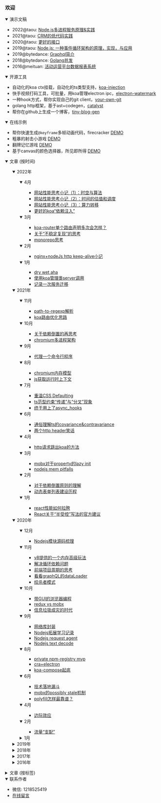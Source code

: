 ### 欢迎

<details open>
    <summary>演示文稿</summary>
    <p>
        <ul>
            <li>
                2022@taou: <a target="_blank" href="https://slides.com/shaomingquan/deck-38a603/">Node.js多进程服务原理&实践</a>
            </li>
            <li>
                2021@taou: <a target="_blank" href="https://slides.com/shaomingquan/deck-4a2b07">CRM的低代码实践</a>
            </li>
            <li>
                2020@taou: <a target="_blank" href="https://slides.com/shaomingquan/deck-0cc907">更好的接口</a>
            </li>
            <li>
                2019@taou: <a target="_blank" href="https://slides.com/shaomingquan/nodejs">Node.js: 一种事件循环架构的原理，实现，与应用</a>
            </li>
            <li>
                2019@bytedance: <a target="_blank" href="https://slides.com/shaomingquan/graphql">Graphql简介</a>
            </li>
            <li>
                2018@bytedance: <a target="_blank" href="https://slides.com/shaomingquan/go-for-jsers-4">Golang并发</a>
            </li>
            <li>
                2016@meituan: <a target="_blank" href="https://slides.com/shaomingquan/echo">活动运营平台数据报表系统</a>
            </li>
        </ul>
    </p>
</details>

<details open>
    <summary>开源工具</summary>
    <p>
    <ul>
        <li>
            自动化的koa ctx挂载，自动化的ts类型支持，<a target="_blank" href="https://github.com/shaomingquan/koa-injection">koa-injection</a>
        </li>
        <li>
            快手视频打码工具，可批量，用koa管理electron ipc，<a target="_blank" href="https://github.com/shaomingquan/electron-watermark">electron-watermark</a>
        </li>
        <li>
            一种hook方式，帮你实现自己的git client，<a target="_blank" href="https://github.com/shaomingquan/your-own-git">your-own-git</a>
        </li>
        <li>
            golang http框架，基于ast+codegen，<a target="_blank" href="https://github.com/shaomingquan/catalyst-documentary">catalyst</a>
        </li>
        <li>
            帮你在github上生成一个博客，<a target="_blank" href="https://github.com/shaomingquan/tiny-blog-gen">tiny-blog-gen</a>
        </li>
    </ul>
    </p>
</details>

<details open>
    <summary>在线示例</summary>
    <p>
    <ul>
        <li>
            帮你快速生成<code>@keyframe</code>多帧动画代码，firecracker
            <span class="demo"><a target="_blank" href="http://shaomingquan.github.io/firecracker/">DEMO</a></span>
        </li>
        <li>
            粗暴的射击小游戏
            <span class="demo"><a target="_blank" href="http://shaomingquan.github.io/shotshot/">DEMO</a></span>
        </li>
        <li>
            翻牌记忆游戏
            <span class="demo"><a target="_blank" href="http://shaomingquan.github.io/memgame/">DEMO</a></span>
        </li>
        <li>
            基于canvas的颜色选择器，所见即所得
            <span class="demo"><a target="_blank" href="http://shaomingquan.github.io/canvascolorpicker/">DEMO</a></span>
        </li>
    </ul>
    </p>
</details>
<details open>
    <summary>文章 (按时间)</summary>
    <ul>
        <details open>
    <summary>2022年</summary>
    <ul>
        <details open>
    <summary>4月</summary>
    <ul>
        <ul><li><a href="https://github.com/shaomingquan/articles/blob/master/src/%E7%BD%91%E7%AB%99%E6%80%A7%E8%83%BD%E6%80%9D%E8%80%83%E5%B0%8F%E8%AE%B0%EF%BC%881%EF%BC%89%EF%BC%9A%E6%97%B6%E7%A9%BA%E4%B8%8E%E7%AE%97%E6%B3%95.md">网站性能思考小记（1）：时空与算法</a><span>&nbsp;</span></li><li><a href="https://github.com/shaomingquan/articles/blob/master/src/%E7%BD%91%E7%AB%99%E6%80%A7%E8%83%BD%E6%80%9D%E8%80%83%E5%B0%8F%E8%AE%B0%EF%BC%882%EF%BC%89%EF%BC%9A%E6%97%B6%E9%97%B4%E7%9A%84%E4%BC%B0%E5%80%BC%E5%92%8C%E8%B0%83%E5%BA%A6.md">网站性能思考小记（2）：时间的估值和调度</a><span>&nbsp;</span></li><li><a href="https://github.com/shaomingquan/articles/blob/master/src/%E7%BD%91%E7%AB%99%E6%80%A7%E8%83%BD%E6%80%9D%E8%80%83%E5%B0%8F%E8%AE%B0%EF%BC%883%EF%BC%89%EF%BC%9A%E7%AE%97%E5%8A%9B%E8%BD%AC%E7%A7%BB.md">网站性能思考小记（3）：算力转移</a><span>&nbsp;</span></li><li><a href="https://github.com/shaomingquan/articles/blob/master/src/%E6%9B%B4%E5%A5%BD%E7%9A%84koa%E2%80%9C%E4%BE%9D%E8%B5%96%E6%B3%A8%E5%85%A5%E2%80%9D.md">更好的koa“依赖注入”</a><span>&nbsp;</span></li></ul>
    </ul>
</details><details open>
    <summary>3月</summary>
    <ul>
        <ul><li><a href="https://github.com/shaomingquan/articles/blob/master/src/koa-router%E5%8D%95%E4%B8%AA%E8%B7%AF%E7%94%B1%E5%A3%B0%E6%98%8E%E5%A4%9A%E6%AC%A1%E4%BC%9A%E6%80%8E%E6%A0%B7%EF%BC%9F.md">koa-router单个路由声明多次会怎样？</a><span>&nbsp;</span></li><li><a href="https://github.com/shaomingquan/articles/blob/master/src/%E5%85%B3%E4%BA%8E%E2%80%9C%E4%B8%8D%E7%A8%B3%E5%AE%9A%E5%A4%8D%E7%8E%B0%E2%80%9D%E7%9A%84%E6%80%9D%E8%80%83.md">关于“不稳定复现”的思考</a><span>&nbsp;</span></li><li><a href="https://github.com/shaomingquan/articles/blob/master/src/monorepo%E6%80%9D%E8%80%83.md">monorepo思考</a><span>&nbsp;</span></li></ul>
    </ul>
</details><details open>
    <summary>2月</summary>
    <ul>
        <ul><li><a href="https://github.com/shaomingquan/articles/blob/master/src/nginx%2BnodeJs%20http%20keep-alive%E5%B0%8F%E8%AE%B0.md">nginx+nodeJs http keep-alive小记</a><span>&nbsp;</span></li></ul>
    </ul>
</details><details open>
    <summary>1月</summary>
    <ul>
        <ul><li><a href="https://github.com/shaomingquan/articles/blob/master/src/dry%20wet%20aha.md">dry wet aha</a><span>&nbsp;</span></li><li><a href="https://github.com/shaomingquan/articles/blob/master/src/%E4%BD%BF%E7%94%A8koa%E7%AE%A1%E7%90%86%E7%B1%BBserver%E8%B0%83%E7%94%A8.md">使用koa管理类server调用</a><span>&nbsp;</span></li><li><a href="https://github.com/shaomingquan/articles/blob/master/src/%E8%AE%B0%E5%BD%95%E4%B8%80%E6%AC%A1%E6%9C%8D%E5%8A%A1%E8%BF%81%E7%A7%BB.md">记录一次服务迁移</a><span>&nbsp;</span></li></ul>
    </ul>
</details>
    </ul>
</details><details open>
    <summary>2021年</summary>
    <ul>
        <details open>
    <summary>11月</summary>
    <ul>
        <ul><li><a href="https://github.com/shaomingquan/articles/blob/master/src/path-to-regexp%E8%A7%A3%E6%9E%90.md">path-to-regexp解析</a><span>&nbsp;</span></li><li><a href="https://github.com/shaomingquan/articles/blob/master/src/koa%E8%B7%AF%E7%94%B1%E4%BC%98%E5%8C%96%E6%80%9D%E8%B7%AF.md">koa路由优化思路</a><span>&nbsp;</span></li></ul>
    </ul>
</details><details open>
    <summary>10月</summary>
    <ul>
        <ul><li><a href="https://github.com/shaomingquan/articles/blob/master/src/%E5%85%B3%E4%BA%8E%E4%BE%9D%E8%B5%96%E5%80%92%E7%BD%AE%E7%9A%84%E5%86%8D%E6%80%9D%E8%80%83.md">关于依赖倒置的再思考</a><span>&nbsp;</span></li><li><a href="https://github.com/shaomingquan/articles/blob/master/src/chromium%E5%A4%9A%E8%BF%9B%E7%A8%8B%E6%9E%B6%E6%9E%84.md">chromium多进程架构</a><span>&nbsp;</span></li></ul>
    </ul>
</details><details open>
    <summary>9月</summary>
    <ul>
        <ul><li><a href="https://github.com/shaomingquan/articles/blob/master/src/%E4%BB%A3%E7%90%86%E4%B8%80%E4%B8%AA%E5%91%BD%E4%BB%A4%E8%A1%8C%E7%A8%8B%E5%BA%8F.md">代理一个命令行程序</a><span>&nbsp;</span></li></ul>
    </ul>
</details><details open>
    <summary>8月</summary>
    <ul>
        <ul><li><a href="https://github.com/shaomingquan/articles/blob/master/src/chromium%E5%86%85%E5%AD%98%E6%A8%A1%E5%9E%8B.md">chromium内存模型</a><span>&nbsp;</span></li><li><a href="https://github.com/shaomingquan/articles/blob/master/src/js%E8%8E%B7%E5%8F%96%E8%BF%90%E8%A1%8C%E6%97%B6%E4%B8%8A%E4%B8%8B%E6%96%87.md">js获取运行时上下文</a><span>&nbsp;</span></li></ul>
    </ul>
</details><details open>
    <summary>7月</summary>
    <ul>
        <ul><li><a href="https://github.com/shaomingquan/articles/blob/master/src/%E9%87%8D%E6%B8%A9CSS%20Defaulting.md">重温CSS Defaulting</a><span>&nbsp;</span></li><li><a href="https://github.com/shaomingquan/articles/blob/master/src/ts%E8%8C%83%E5%9E%8B%E7%BA%A6%E6%9D%9F%E2%80%9C%E4%BC%A0%E9%80%92%E2%80%9D%E4%B8%8E%E2%80%9C%E5%88%86%E5%8F%89%E2%80%9D%E7%8E%B0%E8%B1%A1.md">ts范型约束“传递”与“分叉”现象</a><span>&nbsp;</span></li><li><a href="https://github.com/shaomingquan/articles/blob/master/src/%E7%BB%88%E4%BA%8E%E7%94%A8%E4%B8%8A%E4%BA%86async_hooks.md">终于用上了async_hooks</a><span>&nbsp;</span></li></ul>
    </ul>
</details><details open>
    <summary>6月</summary>
    <ul>
        <ul><li><a href="https://github.com/shaomingquan/articles/blob/master/src/%E9%80%9A%E4%BF%97%E7%90%86%E8%A7%A3ts%E7%9A%84covariance%26contravariance.md">通俗理解ts的covariance&contravariance</a><span>&nbsp;</span></li><li><a href="https://github.com/shaomingquan/articles/blob/master/src/%E4%B8%A4%E4%B8%AAhttp%20header%E7%AC%91%E8%AF%9D.md">两个http header笑话</a><span>&nbsp;</span></li></ul>
    </ul>
</details><details open>
    <summary>4月</summary>
    <ul>
        <ul><li><a href="https://github.com/shaomingquan/articles/blob/master/src/http%E8%AF%B7%E6%B1%82%E8%B7%B3%E5%87%BAkoa%E7%9A%84%E6%96%B9%E6%B3%95.md">http请求跳出koa的方法</a><span>&nbsp;</span></li></ul>
    </ul>
</details><details open>
    <summary>3月</summary>
    <ul>
        <ul><li><a href="https://github.com/shaomingquan/articles/blob/master/src/mobx%E5%AF%B9%E4%BA%8Eproperty%E7%9A%84lazy%20init.md">mobx对于property的lazy init</a><span>&nbsp;</span></li><li><a href="https://github.com/shaomingquan/articles/blob/master/src/nodejs%20mem%20pitfalls.md">nodejs mem pitfalls</a><span>&nbsp;</span></li></ul>
    </ul>
</details><details open>
    <summary>2月</summary>
    <ul>
        <ul><li><a href="https://github.com/shaomingquan/articles/blob/master/src/%E5%AF%B9%E4%BA%8E%E4%BE%9D%E8%B5%96%E5%80%92%E7%BD%AE%E5%8E%9F%E5%88%99%E7%9A%84%E7%90%86%E8%A7%A3.md">对于依赖倒置原则的理解</a><span>&nbsp;</span></li><li><a href="https://github.com/shaomingquan/articles/blob/master/src/%E5%8A%A8%E6%80%81%E8%A1%A8%E5%8D%95%E5%88%97%E8%A1%A8%E5%BB%BA%E8%AE%BE%E5%8E%86%E7%A8%8B.md">动态表单列表建设历程</a><span>&nbsp;</span></li></ul>
    </ul>
</details><details open>
    <summary>1月</summary>
    <ul>
        <ul><li><a href="https://github.com/shaomingquan/articles/blob/master/src/react%E6%80%A7%E8%83%BD%E5%A6%82%E4%BD%95%E6%8B%89%E8%83%AF.md">react性能如何拉胯</a><span>&nbsp;</span></li><li><a href="https://github.com/shaomingquan/articles/blob/master/src/React%E5%85%B3%E4%BA%8E%E2%80%9C%E5%8D%8A%E5%8F%97%E6%8E%A7%E2%80%9D%E5%86%99%E6%B3%95%E7%9A%84%E5%AE%98%E6%96%B9%E5%BB%BA%E8%AE%AE.md">React关于“半受控”写法的官方建议</a><span>&nbsp;</span></li></ul>
    </ul>
</details>
    </ul>
</details><details open>
    <summary>2020年</summary>
    <ul>
        <details open>
    <summary>12月</summary>
    <ul>
        <ul><li><a href="https://github.com/shaomingquan/articles/blob/master/src/Nodejs%E6%A8%A1%E5%9D%97%E6%BA%90%E7%A0%81%E6%A2%B3%E7%90%86.md">Nodejs模块源码梳理</a><span>&nbsp;</span></li></ul>
    </ul>
</details><details open>
    <summary>11月</summary>
    <ul>
        <ul><li><a href="https://github.com/shaomingquan/articles/blob/master/src/v8%E6%8F%90%E4%BE%9B%E7%9A%84%E4%B8%80%E4%B8%AA%E5%86%85%E5%AD%98%E9%AB%98%E7%BA%A7%E7%8E%A9%E6%B3%95.md">v8提供的一个内存高级玩法</a><span>&nbsp;</span></li><li><a href="https://github.com/shaomingquan/articles/blob/master/src/%E8%A7%A3%E5%86%B3%E5%BE%AA%E7%8E%AF%E4%BE%9D%E8%B5%96%E9%97%AE%E9%A2%98.md">解决循环依赖问题</a><span>&nbsp;</span></li><li><a href="https://github.com/shaomingquan/articles/blob/master/src/%E5%89%8D%E7%AB%AF%E9%A1%B9%E7%9B%AE%E5%91%A8%E6%9C%9F%E7%9A%84%E6%80%9D%E8%80%83.md">前端项目周期的思考</a><span>&nbsp;</span></li><li><a href="https://github.com/shaomingquan/articles/blob/master/src/%E7%9C%8B%E7%9C%8BgraphQL%E7%9A%84dataLoader.md">看看graphQL的dataLoader</a><span>&nbsp;</span></li><li><a href="https://github.com/shaomingquan/articles/blob/master/src/%E7%BB%9E%E6%9D%80%E8%80%85%E6%A8%A1%E5%BC%8F.md">绞杀者模式</a><span>&nbsp;</span></li></ul>
    </ul>
</details><details open>
    <summary>10月</summary>
    <ul>
        <ul><li><a href="https://github.com/shaomingquan/articles/blob/master/src/%E5%B8%A6GUI%E7%9A%84%E6%B5%8F%E8%A7%88%E5%99%A8%E7%BC%96%E7%A8%8B.md">带GUI的浏览器编程</a><span>&nbsp;</span></li><li><a href="https://github.com/shaomingquan/articles/blob/master/src/redux%20vs%20mobx.md">redux vs mobx</a><span>&nbsp;</span></li><li><a href="https://github.com/shaomingquan/articles/blob/master/src/%E4%BF%A1%E6%81%AF%E5%9E%83%E5%9C%BE%E6%88%90%E7%81%BE%E7%9A%84%E6%97%B6%E4%BB%A3.md">信息垃圾成灾的时代</a><span>&nbsp;</span></li></ul>
    </ul>
</details><details open>
    <summary>9月</summary>
    <ul>
        <ul><li><a href="https://github.com/shaomingquan/articles/blob/master/src/%E7%BD%91%E7%BB%9C%E5%BA%93%E5%B0%81%E8%A3%85.md">网络库封装</a><span>&nbsp;</span></li><li><a href="https://github.com/shaomingquan/articles/blob/master/src/Nodejs%E6%8B%93%E5%B1%95%E5%AD%A6%E4%B9%A0%E8%AE%B0%E5%BD%95.md">Nodejs拓展学习记录</a><span>&nbsp;</span></li><li><a href="https://github.com/shaomingquan/articles/blob/master/src/Nodejs%20request%20agent.md">Nodejs request agent</a><span>&nbsp;</span></li><li><a href="https://github.com/shaomingquan/articles/blob/master/src/Nodejs%20text%20decode.md">Nodejs text decode</a><span>&nbsp;</span></li></ul>
    </ul>
</details><details open>
    <summary>8月</summary>
    <ul>
        <ul><li><a href="https://github.com/shaomingquan/articles/blob/master/src/private%20npm-registry%20mvp.md">private npm-registry mvp</a><span>&nbsp;</span></li><li><a href="https://github.com/shaomingquan/articles/blob/master/src/cra%2Belectron.md">cra+electron</a><span>&nbsp;</span></li><li><a href="https://github.com/shaomingquan/articles/blob/master/src/koa-compose%E8%B5%B7%E5%BA%95.md">koa-compose起底</a><span>&nbsp;</span></li></ul>
    </ul>
</details><details open>
    <summary>6月</summary>
    <ul>
        <ul><li><a href="https://github.com/shaomingquan/articles/blob/master/src/%E6%8A%80%E6%9C%AF%E8%90%BD%E5%9C%B0%E6%BC%8F%E6%96%97.md">技术落地漏斗</a><span>&nbsp;</span></li><li><a href="https://github.com/shaomingquan/articles/blob/master/src/mobx%E7%9A%84possibly%20stale%E6%9C%BA%E5%88%B6.md">mobx的possibly stale机制</a><span>&nbsp;</span></li><li><a href="https://github.com/shaomingquan/articles/blob/master/src/polyfill%E6%80%8E%E6%A0%B7%E6%9C%80%E9%9D%A0%E8%B0%B1%EF%BC%9F.md">polyfill怎样最靠谱？</a><span>&nbsp;</span></li></ul>
    </ul>
</details><details open>
    <summary>4月</summary>
    <ul>
        <ul><li><a href="https://github.com/shaomingquan/articles/blob/master/src/%E8%BE%B9%E9%99%85%E6%95%88%E5%BA%94.md">边际效应</a><span>&nbsp;</span></li></ul>
    </ul>
</details><details open>
    <summary>2月</summary>
    <ul>
        <ul><li><a href="https://github.com/shaomingquan/articles/blob/master/src/%E6%B5%81%E9%87%8F%E2%80%9C%E6%94%AF%E9%85%8D%E2%80%9D.md">流量“支配”</a><span>&nbsp;</span></li></ul>
    </ul>
</details><details >
    <summary>1月</summary>
    <ul>
        <ul><li><a href="https://github.com/shaomingquan/articles/blob/master/src/%E9%9D%A2%E8%AF%95.md">面试</a><span>&nbsp;</span></li><li><a href="https://github.com/shaomingquan/articles/blob/master/src/%E5%B7%A5%E4%BD%9C%E6%97%A5%E5%BF%97%EF%BC%9A%E6%9C%8D%E5%8A%A1%E8%BF%81%E7%A7%BB.md">工作日志：服务迁移</a><span>&nbsp;</span></li></ul>
    </ul>
</details>
    </ul>
</details><details >
    <summary>2019年</summary>
    <ul>
        <details >
    <summary>12月</summary>
    <ul>
        <ul><li><a href="https://github.com/shaomingquan/articles/blob/master/src/%E9%87%91%E5%AD%97%E5%A1%94%E5%8E%9F%E7%90%86.md">金字塔原理</a><span>&nbsp;</span></li><li><a href="https://github.com/shaomingquan/articles/blob/master/src/%E5%B7%A5%E4%BD%9C%E6%97%A5%E5%BF%97%EF%BC%9A%E5%BC%82%E6%AD%A5%E4%BC%98%E5%85%88.md">工作日志：异步优先</a><span>&nbsp;</span></li></ul>
    </ul>
</details><details >
    <summary>11月</summary>
    <ul>
        <ul><li><a href="https://github.com/shaomingquan/articles/blob/master/src/%E5%B7%A5%E4%BD%9C%E6%97%A5%E5%BF%97%EF%BC%9Apc%E7%BD%91%E7%AB%99%E4%BC%98%E5%8C%961.0.md">工作日志：pc网站优化1.0</a><span>&nbsp;</span></li><li><a href="https://github.com/shaomingquan/articles/blob/master/src/lazy%20programming.md">lazy programming</a><span>&nbsp;</span></li></ul>
    </ul>
</details><details >
    <summary>10月</summary>
    <ul>
        <ul><li><a href="https://github.com/shaomingquan/articles/blob/master/src/redux%20history%E5%8F%8C%E5%90%91%E7%BB%91%E5%AE%9A%E6%8A%BD%E8%B1%A1.md">redux history双向绑定抽象</a><span>&nbsp;</span></li><li><a href="https://github.com/shaomingquan/articles/blob/master/src/react%E4%BA%8B%E4%BB%B6%E7%9A%84%E5%87%A0%E4%B8%AA%E5%9D%91.md">react事件的几个坑</a><span>&nbsp;</span></li><li><a href="https://github.com/shaomingquan/articles/blob/master/src/%E5%85%B3%E4%BA%8E%E6%95%8F%E6%8D%B7%E5%BC%80%E5%8F%91%E5%AE%9E%E8%B7%B5%E7%9A%84%E4%B8%80%E4%BA%9B%E6%80%9D%E8%80%83.md">关于敏捷开发实践的一些思考</a><span>&nbsp;</span></li><li><a href="https://github.com/shaomingquan/articles/blob/master/src/%E5%85%B3%E4%BA%8E%E8%BD%AF%E4%BB%B6%E8%AE%BE%E8%AE%A1%E2%80%9C%E8%87%AD%E5%91%B3%E2%80%9D%E7%9A%84%E4%B8%80%E4%BA%9B%E6%80%9D%E8%80%83.md">关于软件设计“臭味”的一些思考</a><span>&nbsp;</span></li></ul>
    </ul>
</details><details >
    <summary>9月</summary>
    <ul>
        <ul><li><a href="https://github.com/shaomingquan/articles/blob/master/src/%E6%97%A5%E5%B8%B8%EF%BC%881%EF%BC%89.md">日常（1）</a><span>&nbsp;</span></li><li><a href="https://github.com/shaomingquan/articles/blob/master/src/%E5%B7%A5%E4%BD%9C%E6%97%A5%E5%BF%97%EF%BC%9A%E4%B8%80%E6%AC%A1%E6%9B%B2%E6%8A%98%E7%9A%84%E4%B8%8A%E7%BA%BF.md">工作日志：一次曲折的上线</a><span>&nbsp;</span></li><li><a href="https://github.com/shaomingquan/articles/blob/master/src/Nodejs%E4%B8%AD%E5%BC%82%E6%AD%A5%E6%93%8D%E4%BD%9C%E7%9A%84%E5%BA%95%E5%B1%82%E5%B7%AE%E5%88%AB.md">Nodejs中异步操作的底层差别</a><span>&nbsp;</span></li><li><a href="https://github.com/shaomingquan/articles/blob/master/src/react-tabs%E8%AE%BE%E8%AE%A1%E8%A7%A3%E8%AF%BB.md">react-tabs设计解读</a><span>&nbsp;</span></li><li><a href="https://github.com/shaomingquan/articles/blob/master/src/Nodejs%E4%B8%AD%E7%9A%84%E5%BE%AA%E7%8E%AF%E5%BC%95%E7%94%A8.md">Nodejs中的循环引用</a><span>&nbsp;</span></li></ul>
    </ul>
</details><details >
    <summary>8月</summary>
    <ul>
        <ul><li><a href="https://github.com/shaomingquan/articles/blob/master/src/%E6%96%87%E6%A1%A3%E9%98%85%E8%AF%BB%EF%BC%9Areact%20hooks.md">文档阅读：react hooks</a><span>&nbsp;</span></li></ul>
    </ul>
</details><details >
    <summary>7月</summary>
    <ul>
        <ul><li><a href="https://github.com/shaomingquan/articles/blob/master/src/%E5%8D%9A%E5%AE%A2%E7%BF%BB%E8%AF%91%EF%BC%9A%E5%85%B3%E4%BA%8Enpm%E5%AE%89%E5%85%A8%E6%80%A7%E7%9A%84%E5%8D%81%E4%B8%AA%E6%9C%80%E4%BD%B3%E5%AE%9E%E8%B7%B5.md">博客翻译：关于npm安全性的十个最佳实践</a><span>&nbsp;</span></li><li><a href="https://github.com/shaomingquan/articles/blob/master/src/%E6%95%B0%E6%8D%AE%E4%BA%A7%E5%93%81%E7%9A%84%E7%BB%9F%E4%B8%80%E5%A4%8D%E7%9B%98.md">数据产品的统一复盘</a><span>&nbsp;</span></li></ul>
    </ul>
</details><details >
    <summary>6月</summary>
    <ul>
        <ul><li><a href="https://github.com/shaomingquan/articles/blob/master/src/%E8%BF%99%E4%B8%89%E5%B9%B4.md">这三年</a><span>&nbsp;</span></li><li><a href="https://github.com/shaomingquan/articles/blob/master/src/%E5%8D%9A%E5%AE%A2%E7%BF%BB%E8%AF%91%EF%BC%9Amobx%2Breact%E7%9A%84%E6%9C%80%E4%BD%B3%E5%AE%9E%E8%B7%B5.md">博客翻译：mobx+react的最佳实践</a><span>&nbsp;</span></li></ul>
    </ul>
</details><details >
    <summary>5月</summary>
    <ul>
        <ul><li><a href="https://github.com/shaomingquan/articles/blob/master/src/app%E9%A1%B5%E9%9D%A2%E6%A0%88%E7%AE%A1%E7%90%86%E6%80%9D%E8%B7%AF.md">app页面栈管理思路</a><span>&nbsp;</span></li><li><a href="https://github.com/shaomingquan/articles/blob/master/src/optimize%20pipeline%20cheatSheet.md">optimize pipeline cheatSheet</a><span>&nbsp;</span></li><li><a href="https://github.com/shaomingquan/articles/blob/master/src/%E5%B0%8F%E7%A8%8B%E5%BA%8F%E6%9D%82%E8%B0%88.md">小程序杂谈</a><span>&nbsp;</span></li></ul>
    </ul>
</details><details >
    <summary>4月</summary>
    <ul>
        <ul><li><a href="https://github.com/shaomingquan/articles/blob/master/src/%E6%89%BE%E4%B8%AA%E6%96%B9%E5%BC%8F%E9%99%8D%E4%BD%8E%E4%BD%A0%E7%9A%84%E5%BF%83%E6%99%BA%E6%A8%A1%E5%9E%8B%E5%A4%8D%E6%9D%82%E5%BA%A6.md">找个方式降低你的心智模型复杂度</a><span>&nbsp;</span></li><li><a href="https://github.com/shaomingquan/articles/blob/master/src/9102%E4%BA%86%EF%BC%8C%E6%88%91%E6%8A%8A%E8%BF%99%E4%B8%AA%E5%89%8D%E7%AB%AF%E9%A1%B9%E7%9B%AE%E5%A4%8D%E4%B8%AA%E7%9B%98.md">9102了，我把这个前端项目复个盘</a><span>&nbsp;</span></li></ul>
    </ul>
</details><details >
    <summary>3月</summary>
    <ul>
        <ul><li><a href="https://github.com/shaomingquan/articles/blob/master/src/graphQL%E7%AE%80%E6%9E%90.md">graphQL简析</a><span>&nbsp;</span></li></ul>
    </ul>
</details>
    </ul>
</details><details >
    <summary>2018年</summary>
    <ul>
        <details >
    <summary>12月</summary>
    <ul>
        <ul><li><a href="https://github.com/shaomingquan/articles/blob/master/src/%E5%8D%9A%E5%AE%A2%E7%BF%BB%E8%AF%91%EF%BC%9A%E4%BD%8D%E6%93%8D%E4%BD%9C%E7%AE%97%E6%B3%95.md">博客翻译：位操作算法</a><span>&nbsp;</span></li></ul>
    </ul>
</details><details >
    <summary>11月</summary>
    <ul>
        <ul><li><a href="https://github.com/shaomingquan/articles/blob/master/src/ss%E6%90%AD%E5%BB%BA%E5%BF%AB%E9%80%9F%E6%95%99%E7%A8%8B.md">ss搭建快速教程</a><span>&nbsp;</span></li></ul>
    </ul>
</details><details >
    <summary>10月</summary>
    <ul>
        <ul><li><a href="https://github.com/shaomingquan/articles/blob/master/src/%E5%8E%BB%E9%99%A4%E6%BB%9A%E5%8A%A8%E7%95%99%E7%99%BD.md">去除滚动留白</a><span>&nbsp;</span></li><li><a href="https://github.com/shaomingquan/articles/blob/master/src/go%20underscore%E8%A7%A3%E6%9E%90--go%20reflect%E9%AA%9A%E6%93%8D%E4%BD%9C.md">go underscore解析--go reflect骚操作</a><span>&nbsp;</span></li></ul>
    </ul>
</details><details >
    <summary>9月</summary>
    <ul>
        <ul><li><a href="https://github.com/shaomingquan/articles/blob/master/src/%E8%BF%99%E4%B8%AA%E9%A1%B9%E7%9B%AE%E5%B7%AE%E7%82%B9%E5%B4%A9%E4%BA%86.md">这个项目差点崩了</a><span>&nbsp;</span></li></ul>
    </ul>
</details><details >
    <summary>8月</summary>
    <ul>
        <ul><li><a href="https://github.com/shaomingquan/articles/blob/master/src/go%20%E5%B9%B6%E5%8F%91.md">go 并发</a><span>&nbsp;</span></li><li><a href="https://github.com/shaomingquan/articles/blob/master/src/golang%20range%E7%9A%84%E5%9D%91.md">golang range的坑</a><span>&nbsp;</span></li><li><a href="https://github.com/shaomingquan/articles/blob/master/src/go%20%E6%8C%87%E9%92%88%E5%8D%87%E7%BA%A7.md">go 指针升级</a><span>&nbsp;</span></li></ul>
    </ul>
</details><details >
    <summary>5月</summary>
    <ul>
        <ul><li><a href="https://github.com/shaomingquan/articles/blob/master/src/%E5%85%B3%E4%BA%8Ego%E7%9A%84append%E5%9D%91%E7%9A%84%E5%90%AF%E7%A4%BA.md">关于go的append坑的启示</a><span>&nbsp;</span></li></ul>
    </ul>
</details><details >
    <summary>4月</summary>
    <ul>
        <ul><li><a href="https://github.com/shaomingquan/articles/blob/master/src/%E7%9F%A5%E8%AF%86%E5%9B%BE%E8%B0%B1%E8%B0%83%E7%A0%94.md">知识图谱调研</a><span>&nbsp;</span></li></ul>
    </ul>
</details><details >
    <summary>1月</summary>
    <ul>
        <ul><li><a href="https://github.com/shaomingquan/articles/blob/master/src/%E4%B8%80%E7%A7%8D%E8%87%AA%E5%AE%9A%E4%B9%89%E7%B4%A2%E5%BC%95%E7%9A%84%E6%96%B9%E6%A1%88.md">一种自定义索引的方案</a><span>&nbsp;</span></li></ul>
    </ul>
</details>
    </ul>
</details><details >
    <summary>2017年</summary>
    <ul>
        <details >
    <summary>12月</summary>
    <ul>
        <ul><li><a href="https://github.com/shaomingquan/articles/blob/master/src/%E4%BA%AC%E4%B8%9Ctech%20day%202017%E5%8F%82%E4%BC%9A%E8%AE%B0%E5%BD%95.md">京东tech day 2017参会记录</a><span>&nbsp;</span></li><li><a href="https://github.com/shaomingquan/articles/blob/master/src/%E8%AF%B4%E4%B8%80%E4%B8%AA%E7%AE%80%E5%8D%95%E7%9A%84%E8%A7%A3%E8%80%A6%E6%A8%A1%E5%9E%8B.md">说一个简单的解耦模型</a><span>&nbsp;</span></li><li><a href="https://github.com/shaomingquan/articles/blob/master/src/2017-11-24%20%E9%9D%92%E5%B2%9B%E4%B8%89%E6%97%A5%E8%A1%8C.md">2017-11-24 青岛三日行</a><span>&nbsp;</span></li></ul>
    </ul>
</details><details >
    <summary>7月</summary>
    <ul>
        <ul><li><a href="https://github.com/shaomingquan/articles/blob/master/src/%E5%B7%A5%E4%BD%9C%E7%AC%AC%E4%B8%80%E5%B9%B4%E7%9A%84%E4%B8%80%E4%BA%9B%E6%80%9D%E8%80%83.md">工作第一年的一些思考</a><span>&nbsp;</span></li><li><a href="https://github.com/shaomingquan/articles/blob/master/src/%E4%B8%80%E4%B8%AA%E5%BB%B6%E8%BF%9F%E5%93%8D%E5%BA%94%E5%BC%95%E5%8F%91%E7%9A%84%E6%80%9D%E8%80%83.md">一个延迟响应引发的思考</a><span>&nbsp;</span></li></ul>
    </ul>
</details><details >
    <summary>5月</summary>
    <ul>
        <ul><li><a href="https://github.com/shaomingquan/articles/blob/master/src/%E8%B0%88%E8%B0%88webassembly.md">谈谈webassembly</a><span>&nbsp;</span></li></ul>
    </ul>
</details><details >
    <summary>2月</summary>
    <ul>
        <ul><li><a href="https://github.com/shaomingquan/articles/blob/master/src/%E7%AE%80%E8%B0%88js%E9%80%92%E5%BD%92%E4%BC%98%E5%8C%96.md">简谈js递归优化</a><span>&nbsp;</span></li></ul>
    </ul>
</details>
    </ul>
</details><details >
    <summary>2016年</summary>
    <ul>
        <details >
    <summary>12月</summary>
    <ul>
        <ul><li><a href="https://github.com/shaomingquan/articles/blob/master/src/%E9%AC%BC%E7%95%9C%E4%B8%8D%E5%AE%8C%E5%85%A8%E6%8C%87%E5%8D%97.md">鬼畜不完全指南</a><span>&nbsp;</span></li><li><a href="https://github.com/shaomingquan/articles/blob/master/src/%E9%87%8D%E6%96%B0%E6%80%9D%E8%80%83%E5%9C%B0%E5%9D%80%E6%A0%8F.md">重新思考地址栏</a><span>&nbsp;</span></li><li><a href="https://github.com/shaomingquan/articles/blob/master/src/%E8%B7%9F%E4%BB%8E%E2%80%9C%E9%BB%98%E8%AE%A4%E2%80%9D.md">跟从“默认”</a><span>&nbsp;</span></li></ul>
    </ul>
</details><details >
    <summary>10月</summary>
    <ul>
        <ul><li><a href="https://github.com/shaomingquan/articles/blob/master/src/%E8%A7%86%E5%B7%AE%E6%BB%9A%E5%8A%A8%E7%9A%84n%E7%A7%8D%E5%AE%9E%E7%8E%B0.md">视差滚动的n种实现</a><span>&nbsp;</span></li><li><a href="https://github.com/shaomingquan/articles/blob/master/src/%E4%BB%A3%E7%A0%81review%E6%97%B6%E9%9C%80%E8%A6%81%E6%B3%A8%E6%84%8F%E7%9A%84%E5%87%A0%E4%B8%AA%E7%82%B9.md">代码review时需要注意的几个点</a><span>&nbsp;</span></li></ul>
    </ul>
</details><details >
    <summary>8月</summary>
    <ul>
        <ul><li><a href="https://github.com/shaomingquan/articles/blob/master/src/30%E8%A1%8C%E5%AE%9E%E7%8E%B0ejs%E5%BC%8F%E6%A8%A1%E6%9D%BF%E5%BC%95%E6%93%8E.md">30行实现ejs式模板引擎</a><span>&nbsp;</span></li><li><a href="https://github.com/shaomingquan/articles/blob/master/src/%E4%BA%A4%E4%BA%92%E4%B8%AD%E7%9A%84%E6%8E%A0%E8%BF%87%E6%95%88%E6%9E%9C.md">交互中的掠过效果</a><span>&nbsp;</span></li></ul>
    </ul>
</details><details >
    <summary>7月</summary>
    <ul>
        <ul><li><a href="https://github.com/shaomingquan/articles/blob/master/src/%E6%89%AF%E6%B7%A1%E4%BA%A4%E4%BA%92%E5%90%88%E9%9B%86.md">扯淡交互合集</a><span>&nbsp;</span></li><li><a href="https://github.com/shaomingquan/articles/blob/master/src/%E6%88%91%E4%B8%BA%E5%95%A5%E4%B8%8D%E7%94%A8%E5%AE%89%E5%8D%93.md">我为啥不用安卓</a><span>&nbsp;</span></li><li><a href="https://github.com/shaomingquan/articles/blob/master/src/Webpack%E7%BA%BF%E4%B8%8A%E7%BA%BF%E4%B8%8B%E7%AD%96%E7%95%A5.md">Webpack线上线下策略</a><span>&nbsp;</span></li></ul>
    </ul>
</details><details >
    <summary>6月</summary>
    <ul>
        <ul><li><a href="https://github.com/shaomingquan/articles/blob/master/src/%E7%BA%AFcss%E5%AE%9E%E7%8E%B0%E6%9B%B2%E7%BA%BF%E8%B7%AF%E5%BE%84.md">纯css实现曲线路径</a><span>&nbsp;</span></li></ul>
    </ul>
</details>
    </ul>
</details>
    </ul>
</details><details >
    <summary>文章 (按标签)</summary>
    <ul>
        <details >
    <summary>生活</summary>
    <ul>
        <ul><li><a href="https://github.com/shaomingquan/articles/blob/master/src/%E6%97%A5%E5%B8%B8%EF%BC%881%EF%BC%89.md">日常（1）</a><span>&nbsp;[2019-9-30]</span></li><li><a href="https://github.com/shaomingquan/articles/blob/master/src/2017-11-24%20%E9%9D%92%E5%B2%9B%E4%B8%89%E6%97%A5%E8%A1%8C.md">2017-11-24 青岛三日行</a><span>&nbsp;[2017-12-2]</span></li></ul>
    </ul>
</details><details >
    <summary>javascript</summary>
    <ul>
        <ul><li><a href="https://github.com/shaomingquan/articles/blob/master/src/mobx%E5%AF%B9%E4%BA%8Eproperty%E7%9A%84lazy%20init.md">mobx对于property的lazy init</a><span>&nbsp;[2021-3-15]</span></li><li><a href="https://github.com/shaomingquan/articles/blob/master/src/nodejs%20mem%20pitfalls.md">nodejs mem pitfalls</a><span>&nbsp;[2021-3-11]</span></li><li><a href="https://github.com/shaomingquan/articles/blob/master/src/react%E6%80%A7%E8%83%BD%E5%A6%82%E4%BD%95%E6%8B%89%E8%83%AF.md">react性能如何拉胯</a><span>&nbsp;[2021-1-9]</span></li><li><a href="https://github.com/shaomingquan/articles/blob/master/src/React%E5%85%B3%E4%BA%8E%E2%80%9C%E5%8D%8A%E5%8F%97%E6%8E%A7%E2%80%9D%E5%86%99%E6%B3%95%E7%9A%84%E5%AE%98%E6%96%B9%E5%BB%BA%E8%AE%AE.md">React关于“半受控”写法的官方建议</a><span>&nbsp;[2021-1-4]</span></li><li><a href="https://github.com/shaomingquan/articles/blob/master/src/v8%E6%8F%90%E4%BE%9B%E7%9A%84%E4%B8%80%E4%B8%AA%E5%86%85%E5%AD%98%E9%AB%98%E7%BA%A7%E7%8E%A9%E6%B3%95.md">v8提供的一个内存高级玩法</a><span>&nbsp;[2020-11-28]</span></li><li><a href="https://github.com/shaomingquan/articles/blob/master/src/%E8%A7%A3%E5%86%B3%E5%BE%AA%E7%8E%AF%E4%BE%9D%E8%B5%96%E9%97%AE%E9%A2%98.md">解决循环依赖问题</a><span>&nbsp;[2020-11-26]</span></li><li><a href="https://github.com/shaomingquan/articles/blob/master/src/%E7%9C%8B%E7%9C%8BgraphQL%E7%9A%84dataLoader.md">看看graphQL的dataLoader</a><span>&nbsp;[2020-11-5]</span></li><li><a href="https://github.com/shaomingquan/articles/blob/master/src/cra%2Belectron.md">cra+electron</a><span>&nbsp;[2020-8-12]</span></li><li><a href="https://github.com/shaomingquan/articles/blob/master/src/mobx%E7%9A%84possibly%20stale%E6%9C%BA%E5%88%B6.md">mobx的possibly stale机制</a><span>&nbsp;[2020-6-18]</span></li><li><a href="https://github.com/shaomingquan/articles/blob/master/src/polyfill%E6%80%8E%E6%A0%B7%E6%9C%80%E9%9D%A0%E8%B0%B1%EF%BC%9F.md">polyfill怎样最靠谱？</a><span>&nbsp;[2020-6-7]</span></li><li><a href="https://github.com/shaomingquan/articles/blob/master/src/redux%20history%E5%8F%8C%E5%90%91%E7%BB%91%E5%AE%9A%E6%8A%BD%E8%B1%A1.md">redux history双向绑定抽象</a><span>&nbsp;[2019-10-29]</span></li><li><a href="https://github.com/shaomingquan/articles/blob/master/src/react%E4%BA%8B%E4%BB%B6%E7%9A%84%E5%87%A0%E4%B8%AA%E5%9D%91.md">react事件的几个坑</a><span>&nbsp;[2019-10-22]</span></li><li><a href="https://github.com/shaomingquan/articles/blob/master/src/react-tabs%E8%AE%BE%E8%AE%A1%E8%A7%A3%E8%AF%BB.md">react-tabs设计解读</a><span>&nbsp;[2019-9-12]</span></li><li><a href="https://github.com/shaomingquan/articles/blob/master/src/%E6%96%87%E6%A1%A3%E9%98%85%E8%AF%BB%EF%BC%9Areact%20hooks.md">文档阅读：react hooks</a><span>&nbsp;[2019-8-5]</span></li><li><a href="https://github.com/shaomingquan/articles/blob/master/src/app%E9%A1%B5%E9%9D%A2%E6%A0%88%E7%AE%A1%E7%90%86%E6%80%9D%E8%B7%AF.md">app页面栈管理思路</a><span>&nbsp;[2019-5-23]</span></li><li><a href="https://github.com/shaomingquan/articles/blob/master/src/optimize%20pipeline%20cheatSheet.md">optimize pipeline cheatSheet</a><span>&nbsp;[2019-5-21]</span></li><li><a href="https://github.com/shaomingquan/articles/blob/master/src/graphQL%E7%AE%80%E6%9E%90.md">graphQL简析</a><span>&nbsp;[2019-3-20]</span></li><li><a href="https://github.com/shaomingquan/articles/blob/master/src/%E7%9F%A5%E8%AF%86%E5%9B%BE%E8%B0%B1%E8%B0%83%E7%A0%94.md">知识图谱调研</a><span>&nbsp;[2018-4-30]</span></li><li><a href="https://github.com/shaomingquan/articles/blob/master/src/%E8%AF%B4%E4%B8%80%E4%B8%AA%E7%AE%80%E5%8D%95%E7%9A%84%E8%A7%A3%E8%80%A6%E6%A8%A1%E5%9E%8B.md">说一个简单的解耦模型</a><span>&nbsp;[2017-12-7]</span></li><li><a href="https://github.com/shaomingquan/articles/blob/master/src/%E8%B0%88%E8%B0%88webassembly.md">谈谈webassembly</a><span>&nbsp;[2017-5-24]</span></li><li><a href="https://github.com/shaomingquan/articles/blob/master/src/%E7%AE%80%E8%B0%88js%E9%80%92%E5%BD%92%E4%BC%98%E5%8C%96.md">简谈js递归优化</a><span>&nbsp;[2017-2-2]</span></li><li><a href="https://github.com/shaomingquan/articles/blob/master/src/%E4%BB%A3%E7%A0%81review%E6%97%B6%E9%9C%80%E8%A6%81%E6%B3%A8%E6%84%8F%E7%9A%84%E5%87%A0%E4%B8%AA%E7%82%B9.md">代码review时需要注意的几个点</a><span>&nbsp;[2016-10-9]</span></li><li><a href="https://github.com/shaomingquan/articles/blob/master/src/30%E8%A1%8C%E5%AE%9E%E7%8E%B0ejs%E5%BC%8F%E6%A8%A1%E6%9D%BF%E5%BC%95%E6%93%8E.md">30行实现ejs式模板引擎</a><span>&nbsp;[2016-8-20]</span></li><li><a href="https://github.com/shaomingquan/articles/blob/master/src/%E4%BA%A4%E4%BA%92%E4%B8%AD%E7%9A%84%E6%8E%A0%E8%BF%87%E6%95%88%E6%9E%9C.md">交互中的掠过效果</a><span>&nbsp;[2016-8-2]</span></li><li><a href="https://github.com/shaomingquan/articles/blob/master/src/Webpack%E7%BA%BF%E4%B8%8A%E7%BA%BF%E4%B8%8B%E7%AD%96%E7%95%A5.md">Webpack线上线下策略</a><span>&nbsp;[2016-7-2]</span></li></ul>
    </ul>
</details><details >
    <summary>思考</summary>
    <ul>
        <ul><li><a href="https://github.com/shaomingquan/articles/blob/master/src/%E7%BD%91%E7%AB%99%E6%80%A7%E8%83%BD%E6%80%9D%E8%80%83%E5%B0%8F%E8%AE%B0%EF%BC%881%EF%BC%89%EF%BC%9A%E6%97%B6%E7%A9%BA%E4%B8%8E%E7%AE%97%E6%B3%95.md">网站性能思考小记（1）：时空与算法</a><span>&nbsp;[2022-4-13]</span></li><li><a href="https://github.com/shaomingquan/articles/blob/master/src/%E7%BD%91%E7%AB%99%E6%80%A7%E8%83%BD%E6%80%9D%E8%80%83%E5%B0%8F%E8%AE%B0%EF%BC%882%EF%BC%89%EF%BC%9A%E6%97%B6%E9%97%B4%E7%9A%84%E4%BC%B0%E5%80%BC%E5%92%8C%E8%B0%83%E5%BA%A6.md">网站性能思考小记（2）：时间的估值和调度</a><span>&nbsp;[2022-4-13]</span></li><li><a href="https://github.com/shaomingquan/articles/blob/master/src/%E7%BD%91%E7%AB%99%E6%80%A7%E8%83%BD%E6%80%9D%E8%80%83%E5%B0%8F%E8%AE%B0%EF%BC%883%EF%BC%89%EF%BC%9A%E7%AE%97%E5%8A%9B%E8%BD%AC%E7%A7%BB.md">网站性能思考小记（3）：算力转移</a><span>&nbsp;[2022-4-13]</span></li><li><a href="https://github.com/shaomingquan/articles/blob/master/src/%E5%85%B3%E4%BA%8E%E2%80%9C%E4%B8%8D%E7%A8%B3%E5%AE%9A%E5%A4%8D%E7%8E%B0%E2%80%9D%E7%9A%84%E6%80%9D%E8%80%83.md">关于“不稳定复现”的思考</a><span>&nbsp;[2022-3-27]</span></li><li><a href="https://github.com/shaomingquan/articles/blob/master/src/%E5%85%B3%E4%BA%8E%E4%BE%9D%E8%B5%96%E5%80%92%E7%BD%AE%E7%9A%84%E5%86%8D%E6%80%9D%E8%80%83.md">关于依赖倒置的再思考</a><span>&nbsp;[2021-10-27]</span></li><li><a href="https://github.com/shaomingquan/articles/blob/master/src/%E5%AF%B9%E4%BA%8E%E4%BE%9D%E8%B5%96%E5%80%92%E7%BD%AE%E5%8E%9F%E5%88%99%E7%9A%84%E7%90%86%E8%A7%A3.md">对于依赖倒置原则的理解</a><span>&nbsp;[2021-2-27]</span></li><li><a href="https://github.com/shaomingquan/articles/blob/master/src/%E5%8A%A8%E6%80%81%E8%A1%A8%E5%8D%95%E5%88%97%E8%A1%A8%E5%BB%BA%E8%AE%BE%E5%8E%86%E7%A8%8B.md">动态表单列表建设历程</a><span>&nbsp;[2021-2-4]</span></li><li><a href="https://github.com/shaomingquan/articles/blob/master/src/%E4%BF%A1%E6%81%AF%E5%9E%83%E5%9C%BE%E6%88%90%E7%81%BE%E7%9A%84%E6%97%B6%E4%BB%A3.md">信息垃圾成灾的时代</a><span>&nbsp;[2020-10-6]</span></li><li><a href="https://github.com/shaomingquan/articles/blob/master/src/%E5%B7%A5%E4%BD%9C%E6%97%A5%E5%BF%97%EF%BC%9A%E5%BC%82%E6%AD%A5%E4%BC%98%E5%85%88.md">工作日志：异步优先</a><span>&nbsp;[2019-12-20]</span></li><li><a href="https://github.com/shaomingquan/articles/blob/master/src/%E5%B7%A5%E4%BD%9C%E6%97%A5%E5%BF%97%EF%BC%9Apc%E7%BD%91%E7%AB%99%E4%BC%98%E5%8C%961.0.md">工作日志：pc网站优化1.0</a><span>&nbsp;[2019-11-29]</span></li><li><a href="https://github.com/shaomingquan/articles/blob/master/src/lazy%20programming.md">lazy programming</a><span>&nbsp;[2019-11-8]</span></li><li><a href="https://github.com/shaomingquan/articles/blob/master/src/%E5%85%B3%E4%BA%8E%E6%95%8F%E6%8D%B7%E5%BC%80%E5%8F%91%E5%AE%9E%E8%B7%B5%E7%9A%84%E4%B8%80%E4%BA%9B%E6%80%9D%E8%80%83.md">关于敏捷开发实践的一些思考</a><span>&nbsp;[2019-10-12]</span></li><li><a href="https://github.com/shaomingquan/articles/blob/master/src/%E5%85%B3%E4%BA%8E%E8%BD%AF%E4%BB%B6%E8%AE%BE%E8%AE%A1%E2%80%9C%E8%87%AD%E5%91%B3%E2%80%9D%E7%9A%84%E4%B8%80%E4%BA%9B%E6%80%9D%E8%80%83.md">关于软件设计“臭味”的一些思考</a><span>&nbsp;[2019-10-12]</span></li><li><a href="https://github.com/shaomingquan/articles/blob/master/src/%E8%BF%99%E4%B8%89%E5%B9%B4.md">这三年</a><span>&nbsp;[2019-6-20]</span></li><li><a href="https://github.com/shaomingquan/articles/blob/master/src/%E6%89%BE%E4%B8%AA%E6%96%B9%E5%BC%8F%E9%99%8D%E4%BD%8E%E4%BD%A0%E7%9A%84%E5%BF%83%E6%99%BA%E6%A8%A1%E5%9E%8B%E5%A4%8D%E6%9D%82%E5%BA%A6.md">找个方式降低你的心智模型复杂度</a><span>&nbsp;[2019-4-25]</span></li><li><a href="https://github.com/shaomingquan/articles/blob/master/src/9102%E4%BA%86%EF%BC%8C%E6%88%91%E6%8A%8A%E8%BF%99%E4%B8%AA%E5%89%8D%E7%AB%AF%E9%A1%B9%E7%9B%AE%E5%A4%8D%E4%B8%AA%E7%9B%98.md">9102了，我把这个前端项目复个盘</a><span>&nbsp;[2019-4-13]</span></li><li><a href="https://github.com/shaomingquan/articles/blob/master/src/%E8%BF%99%E4%B8%AA%E9%A1%B9%E7%9B%AE%E5%B7%AE%E7%82%B9%E5%B4%A9%E4%BA%86.md">这个项目差点崩了</a><span>&nbsp;[2018-9-15]</span></li><li><a href="https://github.com/shaomingquan/articles/blob/master/src/%E4%B8%80%E7%A7%8D%E8%87%AA%E5%AE%9A%E4%B9%89%E7%B4%A2%E5%BC%95%E7%9A%84%E6%96%B9%E6%A1%88.md">一种自定义索引的方案</a><span>&nbsp;[2018-1-5]</span></li><li><a href="https://github.com/shaomingquan/articles/blob/master/src/%E4%BA%AC%E4%B8%9Ctech%20day%202017%E5%8F%82%E4%BC%9A%E8%AE%B0%E5%BD%95.md">京东tech day 2017参会记录</a><span>&nbsp;[2017-12-14]</span></li><li><a href="https://github.com/shaomingquan/articles/blob/master/src/%E5%B7%A5%E4%BD%9C%E7%AC%AC%E4%B8%80%E5%B9%B4%E7%9A%84%E4%B8%80%E4%BA%9B%E6%80%9D%E8%80%83.md">工作第一年的一些思考</a><span>&nbsp;[2017-7-23]</span></li><li><a href="https://github.com/shaomingquan/articles/blob/master/src/%E4%B8%80%E4%B8%AA%E5%BB%B6%E8%BF%9F%E5%93%8D%E5%BA%94%E5%BC%95%E5%8F%91%E7%9A%84%E6%80%9D%E8%80%83.md">一个延迟响应引发的思考</a><span>&nbsp;[2017-7-11]</span></li><li><a href="https://github.com/shaomingquan/articles/blob/master/src/%E8%B7%9F%E4%BB%8E%E2%80%9C%E9%BB%98%E8%AE%A4%E2%80%9D.md">跟从“默认”</a><span>&nbsp;[2016-12-2]</span></li><li><a href="https://github.com/shaomingquan/articles/blob/master/src/%E6%89%AF%E6%B7%A1%E4%BA%A4%E4%BA%92%E5%90%88%E9%9B%86.md">扯淡交互合集</a><span>&nbsp;[2016-7-18]</span></li><li><a href="https://github.com/shaomingquan/articles/blob/master/src/%E6%88%91%E4%B8%BA%E5%95%A5%E4%B8%8D%E7%94%A8%E5%AE%89%E5%8D%93.md">我为啥不用安卓</a><span>&nbsp;[2016-7-5]</span></li></ul>
    </ul>
</details><details >
    <summary>nodejs</summary>
    <ul>
        <ul><li><a href="https://github.com/shaomingquan/articles/blob/master/src/%E6%9B%B4%E5%A5%BD%E7%9A%84koa%E2%80%9C%E4%BE%9D%E8%B5%96%E6%B3%A8%E5%85%A5%E2%80%9D.md">更好的koa“依赖注入”</a><span>&nbsp;[2022-4-10]</span></li><li><a href="https://github.com/shaomingquan/articles/blob/master/src/koa-router%E5%8D%95%E4%B8%AA%E8%B7%AF%E7%94%B1%E5%A3%B0%E6%98%8E%E5%A4%9A%E6%AC%A1%E4%BC%9A%E6%80%8E%E6%A0%B7%EF%BC%9F.md">koa-router单个路由声明多次会怎样？</a><span>&nbsp;[2022-3-29]</span></li><li><a href="https://github.com/shaomingquan/articles/blob/master/src/nginx%2BnodeJs%20http%20keep-alive%E5%B0%8F%E8%AE%B0.md">nginx+nodeJs http keep-alive小记</a><span>&nbsp;[2022-2-11]</span></li><li><a href="https://github.com/shaomingquan/articles/blob/master/src/%E4%BD%BF%E7%94%A8koa%E7%AE%A1%E7%90%86%E7%B1%BBserver%E8%B0%83%E7%94%A8.md">使用koa管理类server调用</a><span>&nbsp;[2022-1-24]</span></li><li><a href="https://github.com/shaomingquan/articles/blob/master/src/path-to-regexp%E8%A7%A3%E6%9E%90.md">path-to-regexp解析</a><span>&nbsp;[2021-11-3]</span></li><li><a href="https://github.com/shaomingquan/articles/blob/master/src/koa%E8%B7%AF%E7%94%B1%E4%BC%98%E5%8C%96%E6%80%9D%E8%B7%AF.md">koa路由优化思路</a><span>&nbsp;[2021-11-1]</span></li><li><a href="https://github.com/shaomingquan/articles/blob/master/src/%E4%BB%A3%E7%90%86%E4%B8%80%E4%B8%AA%E5%91%BD%E4%BB%A4%E8%A1%8C%E7%A8%8B%E5%BA%8F.md">代理一个命令行程序</a><span>&nbsp;[2021-9-26]</span></li><li><a href="https://github.com/shaomingquan/articles/blob/master/src/http%E8%AF%B7%E6%B1%82%E8%B7%B3%E5%87%BAkoa%E7%9A%84%E6%96%B9%E6%B3%95.md">http请求跳出koa的方法</a><span>&nbsp;[2021-4-25]</span></li><li><a href="https://github.com/shaomingquan/articles/blob/master/src/Nodejs%E6%A8%A1%E5%9D%97%E6%BA%90%E7%A0%81%E6%A2%B3%E7%90%86.md">Nodejs模块源码梳理</a><span>&nbsp;[2020-12-31]</span></li><li><a href="https://github.com/shaomingquan/articles/blob/master/src/Nodejs%E6%8B%93%E5%B1%95%E5%AD%A6%E4%B9%A0%E8%AE%B0%E5%BD%95.md">Nodejs拓展学习记录</a><span>&nbsp;[2020-9-20]</span></li><li><a href="https://github.com/shaomingquan/articles/blob/master/src/Nodejs%20request%20agent.md">Nodejs request agent</a><span>&nbsp;[2020-9-6]</span></li><li><a href="https://github.com/shaomingquan/articles/blob/master/src/Nodejs%20text%20decode.md">Nodejs text decode</a><span>&nbsp;[2020-9-2]</span></li><li><a href="https://github.com/shaomingquan/articles/blob/master/src/private%20npm-registry%20mvp.md">private npm-registry mvp</a><span>&nbsp;[2020-8-27]</span></li><li><a href="https://github.com/shaomingquan/articles/blob/master/src/koa-compose%E8%B5%B7%E5%BA%95.md">koa-compose起底</a><span>&nbsp;[2020-8-8]</span></li><li><a href="https://github.com/shaomingquan/articles/blob/master/src/Nodejs%E4%B8%AD%E5%BC%82%E6%AD%A5%E6%93%8D%E4%BD%9C%E7%9A%84%E5%BA%95%E5%B1%82%E5%B7%AE%E5%88%AB.md">Nodejs中异步操作的底层差别</a><span>&nbsp;[2019-9-21]</span></li><li><a href="https://github.com/shaomingquan/articles/blob/master/src/Nodejs%E4%B8%AD%E7%9A%84%E5%BE%AA%E7%8E%AF%E5%BC%95%E7%94%A8.md">Nodejs中的循环引用</a><span>&nbsp;[2019-9-2]</span></li></ul>
    </ul>
</details><details >
    <summary>js</summary>
    <ul>
        <ul><li><a href="https://github.com/shaomingquan/articles/blob/master/src/monorepo%E6%80%9D%E8%80%83.md">monorepo思考</a><span>&nbsp;[2022-3-2]</span></li><li><a href="https://github.com/shaomingquan/articles/blob/master/src/chromium%E5%86%85%E5%AD%98%E6%A8%A1%E5%9E%8B.md">chromium内存模型</a><span>&nbsp;[2021-8-31]</span></li><li><a href="https://github.com/shaomingquan/articles/blob/master/src/js%E8%8E%B7%E5%8F%96%E8%BF%90%E8%A1%8C%E6%97%B6%E4%B8%8A%E4%B8%8B%E6%96%87.md">js获取运行时上下文</a><span>&nbsp;[2021-8-24]</span></li><li><a href="https://github.com/shaomingquan/articles/blob/master/src/ts%E8%8C%83%E5%9E%8B%E7%BA%A6%E6%9D%9F%E2%80%9C%E4%BC%A0%E9%80%92%E2%80%9D%E4%B8%8E%E2%80%9C%E5%88%86%E5%8F%89%E2%80%9D%E7%8E%B0%E8%B1%A1.md">ts范型约束“传递”与“分叉”现象</a><span>&nbsp;[2021-7-17]</span></li><li><a href="https://github.com/shaomingquan/articles/blob/master/src/%E7%BB%88%E4%BA%8E%E7%94%A8%E4%B8%8A%E4%BA%86async_hooks.md">终于用上了async_hooks</a><span>&nbsp;[2021-7-14]</span></li><li><a href="https://github.com/shaomingquan/articles/blob/master/src/%E9%80%9A%E4%BF%97%E7%90%86%E8%A7%A3ts%E7%9A%84covariance%26contravariance.md">通俗理解ts的covariance&contravariance</a><span>&nbsp;[2021-6-29]</span></li><li><a href="https://github.com/shaomingquan/articles/blob/master/src/%E5%B8%A6GUI%E7%9A%84%E6%B5%8F%E8%A7%88%E5%99%A8%E7%BC%96%E7%A8%8B.md">带GUI的浏览器编程</a><span>&nbsp;[2020-10-10]</span></li><li><a href="https://github.com/shaomingquan/articles/blob/master/src/redux%20vs%20mobx.md">redux vs mobx</a><span>&nbsp;[2020-10-6]</span></li></ul>
    </ul>
</details><details >
    <summary>软件</summary>
    <ul>
        <ul><li><a href="https://github.com/shaomingquan/articles/blob/master/src/dry%20wet%20aha.md">dry wet aha</a><span>&nbsp;[2022-1-25]</span></li><li><a href="https://github.com/shaomingquan/articles/blob/master/src/%E8%AE%B0%E5%BD%95%E4%B8%80%E6%AC%A1%E6%9C%8D%E5%8A%A1%E8%BF%81%E7%A7%BB.md">记录一次服务迁移</a><span>&nbsp;[2022-1-1]</span></li><li><a href="https://github.com/shaomingquan/articles/blob/master/src/chromium%E5%A4%9A%E8%BF%9B%E7%A8%8B%E6%9E%B6%E6%9E%84.md">chromium多进程架构</a><span>&nbsp;[2021-10-3]</span></li><li><a href="https://github.com/shaomingquan/articles/blob/master/src/%E4%B8%A4%E4%B8%AAhttp%20header%E7%AC%91%E8%AF%9D.md">两个http header笑话</a><span>&nbsp;[2021-6-13]</span></li><li><a href="https://github.com/shaomingquan/articles/blob/master/src/%E7%BB%9E%E6%9D%80%E8%80%85%E6%A8%A1%E5%BC%8F.md">绞杀者模式</a><span>&nbsp;[2020-11-2]</span></li><li><a href="https://github.com/shaomingquan/articles/blob/master/src/%E7%BD%91%E7%BB%9C%E5%BA%93%E5%B0%81%E8%A3%85.md">网络库封装</a><span>&nbsp;[2020-9-25]</span></li><li><a href="https://github.com/shaomingquan/articles/blob/master/src/%E6%8A%80%E6%9C%AF%E8%90%BD%E5%9C%B0%E6%BC%8F%E6%96%97.md">技术落地漏斗</a><span>&nbsp;[2020-6-25]</span></li><li><a href="https://github.com/shaomingquan/articles/blob/master/src/%E6%B5%81%E9%87%8F%E2%80%9C%E6%94%AF%E9%85%8D%E2%80%9D.md">流量“支配”</a><span>&nbsp;[2020-2-1]</span></li><li><a href="https://github.com/shaomingquan/articles/blob/master/src/%E5%B7%A5%E4%BD%9C%E6%97%A5%E5%BF%97%EF%BC%9A%E6%9C%8D%E5%8A%A1%E8%BF%81%E7%A7%BB.md">工作日志：服务迁移</a><span>&nbsp;[2020-1-19]</span></li><li><a href="https://github.com/shaomingquan/articles/blob/master/src/%E5%B7%A5%E4%BD%9C%E6%97%A5%E5%BF%97%EF%BC%9A%E4%B8%80%E6%AC%A1%E6%9B%B2%E6%8A%98%E7%9A%84%E4%B8%8A%E7%BA%BF.md">工作日志：一次曲折的上线</a><span>&nbsp;[2019-9-25]</span></li><li><a href="https://github.com/shaomingquan/articles/blob/master/src/%E6%95%B0%E6%8D%AE%E4%BA%A7%E5%93%81%E7%9A%84%E7%BB%9F%E4%B8%80%E5%A4%8D%E7%9B%98.md">数据产品的统一复盘</a><span>&nbsp;[2019-7-1]</span></li><li><a href="https://github.com/shaomingquan/articles/blob/master/src/%E5%B0%8F%E7%A8%8B%E5%BA%8F%E6%9D%82%E8%B0%88.md">小程序杂谈</a><span>&nbsp;[2019-5-10]</span></li><li><a href="https://github.com/shaomingquan/articles/blob/master/src/ss%E6%90%AD%E5%BB%BA%E5%BF%AB%E9%80%9F%E6%95%99%E7%A8%8B.md">ss搭建快速教程</a><span>&nbsp;[2018-11-2]</span></li><li><a href="https://github.com/shaomingquan/articles/blob/master/src/%E9%87%8D%E6%96%B0%E6%80%9D%E8%80%83%E5%9C%B0%E5%9D%80%E6%A0%8F.md">重新思考地址栏</a><span>&nbsp;[2016-12-3]</span></li></ul>
    </ul>
</details><details >
    <summary>electron</summary>
    <ul>
        <ul><li><a href="https://github.com/shaomingquan/articles/blob/master/src/cra%2Belectron.md">cra+electron</a><span>&nbsp;[2020-8-12]</span></li></ul>
    </ul>
</details><details >
    <summary>golang</summary>
    <ul>
        <ul><li><a href="https://github.com/shaomingquan/articles/blob/master/src/go%20underscore%E8%A7%A3%E6%9E%90--go%20reflect%E9%AA%9A%E6%93%8D%E4%BD%9C.md">go underscore解析--go reflect骚操作</a><span>&nbsp;[2018-10-2]</span></li><li><a href="https://github.com/shaomingquan/articles/blob/master/src/go%20%E5%B9%B6%E5%8F%91.md">go 并发</a><span>&nbsp;[2018-8-28]</span></li><li><a href="https://github.com/shaomingquan/articles/blob/master/src/golang%20range%E7%9A%84%E5%9D%91.md">golang range的坑</a><span>&nbsp;[2018-8-12]</span></li><li><a href="https://github.com/shaomingquan/articles/blob/master/src/go%20%E6%8C%87%E9%92%88%E5%8D%87%E7%BA%A7.md">go 指针升级</a><span>&nbsp;[2018-8-8]</span></li><li><a href="https://github.com/shaomingquan/articles/blob/master/src/%E5%85%B3%E4%BA%8Ego%E7%9A%84append%E5%9D%91%E7%9A%84%E5%90%AF%E7%A4%BA.md">关于go的append坑的启示</a><span>&nbsp;[2018-5-6]</span></li></ul>
    </ul>
</details><details >
    <summary>软技能</summary>
    <ul>
        <ul><li><a href="https://github.com/shaomingquan/articles/blob/master/src/%E5%89%8D%E7%AB%AF%E9%A1%B9%E7%9B%AE%E5%91%A8%E6%9C%9F%E7%9A%84%E6%80%9D%E8%80%83.md">前端项目周期的思考</a><span>&nbsp;[2020-11-5]</span></li><li><a href="https://github.com/shaomingquan/articles/blob/master/src/%E8%BE%B9%E9%99%85%E6%95%88%E5%BA%94.md">边际效应</a><span>&nbsp;[2020-4-15]</span></li><li><a href="https://github.com/shaomingquan/articles/blob/master/src/%E9%9D%A2%E8%AF%95.md">面试</a><span>&nbsp;[2020-1-30]</span></li><li><a href="https://github.com/shaomingquan/articles/blob/master/src/%E9%87%91%E5%AD%97%E5%A1%94%E5%8E%9F%E7%90%86.md">金字塔原理</a><span>&nbsp;[2019-12-30]</span></li></ul>
    </ul>
</details><details >
    <summary>翻译</summary>
    <ul>
        <ul><li><a href="https://github.com/shaomingquan/articles/blob/master/src/%E5%8D%9A%E5%AE%A2%E7%BF%BB%E8%AF%91%EF%BC%9A%E5%85%B3%E4%BA%8Enpm%E5%AE%89%E5%85%A8%E6%80%A7%E7%9A%84%E5%8D%81%E4%B8%AA%E6%9C%80%E4%BD%B3%E5%AE%9E%E8%B7%B5.md">博客翻译：关于npm安全性的十个最佳实践</a><span>&nbsp;[2019-7-6]</span></li><li><a href="https://github.com/shaomingquan/articles/blob/master/src/%E5%8D%9A%E5%AE%A2%E7%BF%BB%E8%AF%91%EF%BC%9Amobx%2Breact%E7%9A%84%E6%9C%80%E4%BD%B3%E5%AE%9E%E8%B7%B5.md">博客翻译：mobx+react的最佳实践</a><span>&nbsp;[2019-6-10]</span></li><li><a href="https://github.com/shaomingquan/articles/blob/master/src/%E5%8D%9A%E5%AE%A2%E7%BF%BB%E8%AF%91%EF%BC%9A%E4%BD%8D%E6%93%8D%E4%BD%9C%E7%AE%97%E6%B3%95.md">博客翻译：位操作算法</a><span>&nbsp;[2018-12-9]</span></li></ul>
    </ul>
</details><details >
    <summary>css</summary>
    <ul>
        <ul><li><a href="https://github.com/shaomingquan/articles/blob/master/src/%E9%87%8D%E6%B8%A9CSS%20Defaulting.md">重温CSS Defaulting</a><span>&nbsp;[2021-7-18]</span></li><li><a href="https://github.com/shaomingquan/articles/blob/master/src/%E5%8E%BB%E9%99%A4%E6%BB%9A%E5%8A%A8%E7%95%99%E7%99%BD.md">去除滚动留白</a><span>&nbsp;[2018-10-30]</span></li><li><a href="https://github.com/shaomingquan/articles/blob/master/src/%E8%A7%86%E5%B7%AE%E6%BB%9A%E5%8A%A8%E7%9A%84n%E7%A7%8D%E5%AE%9E%E7%8E%B0.md">视差滚动的n种实现</a><span>&nbsp;[2016-10-19]</span></li><li><a href="https://github.com/shaomingquan/articles/blob/master/src/%E7%BA%AFcss%E5%AE%9E%E7%8E%B0%E6%9B%B2%E7%BA%BF%E8%B7%AF%E5%BE%84.md">纯css实现曲线路径</a><span>&nbsp;[2016-6-12]</span></li></ul>
    </ul>
</details><details >
    <summary>日常</summary>
    <ul>
        <ul><li><a href="https://github.com/shaomingquan/articles/blob/master/src/%E9%AC%BC%E7%95%9C%E4%B8%8D%E5%AE%8C%E5%85%A8%E6%8C%87%E5%8D%97.md">鬼畜不完全指南</a><span>&nbsp;[2016-12-9]</span></li></ul>
    </ul>
</details>
    </ul>
</details>
<details open>
    <summary>联系作者</summary>
    <p>
        <ul>
            <li>微信: 1218525419</li>
            <li><a href="https://github.com/shaomingquan/articles/issues">在线留言</a></li>
        </ul>
    </p>
</details>


